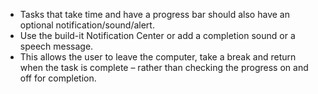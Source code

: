 * Tasks that take time and have a progress bar should also have an optional notification/sound/alert.
* Use the build-it Notification Center or add a completion sound or a speech message.
* This allows the user to leave the computer, take a break and return when the task is complete – rather than checking the progress on and off for completion.

